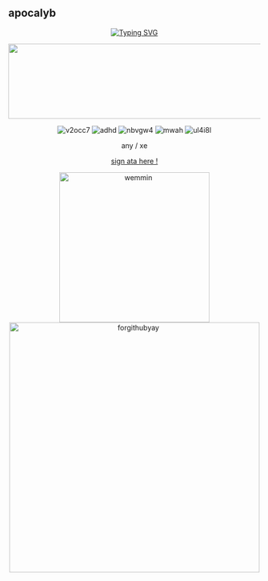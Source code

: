 ## apocalyb

<div align="center">
  
[![Typing SVG](https://readme-typing-svg.demolab.com?font=Minecraft&weight=80&size=20&pause=1000&color=FFFFFF&background=00000041&multiline=true&width=700&height=70&lines=%3CMinuteTech%3E+whats+up+with+you+and+betraying%3F;%3CWemmbu%3E+whats+up+with+you+and+your+paranoia%3F)](https://git.io/typing-svg)


<img width="1130" height="150" alt="x9yvou" src="https://github.com/user-attachments/assets/fe4ad3a4-9f0f-4bbd-9469-b4f22d9b1122" />

<div align="center">
  
![v2occ7](https://github.com/user-attachments/assets/e2fdf28d-9adc-4307-b71e-25f01ae8c45c)
![adhd](https://github.com/user-attachments/assets/aa9ff48e-53da-4580-9fca-d17169c272ee)
![nbvgw4](https://github.com/user-attachments/assets/1ccce610-ffc3-489e-9336-e70b718eff52)
![mwah](https://github.com/user-attachments/assets/b85e9ee8-1c89-42ba-992d-9f44a808f5e4)
![ul4i8l](https://github.com/user-attachments/assets/611fe3fe-0a21-45d1-ad3b-8a8747fbda58)


 <p align="center">any / xe</p>

[sign ata here !](https://mintszlla.atabook.org)

<p align="center">
  <img src="https://github.com/user-attachments/assets/a20750fa-4db5-4925-a0f8-388dce95ab34" alt="wemmin" width="300" align="top"/>
  <img src="https://github.com/user-attachments/assets/edf1cd34-c1b6-4c65-9160-0eb9b63e4531" alt="forgithubyay" width="500"/>
</p>


